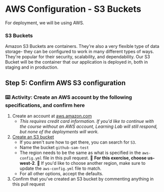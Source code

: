 # AWS Configuration - S3 Buckets

For deployment, we will be using AWS.

### S3 Buckets

Amazon S3 Buckets are containers. They're also a very flexible type of data storage- they can be configured to work in many different types of ways. They're popular for their security, scalability, and dependability. Our S3 Bucket will be the container that our application is deployed in, both in staging and in production.

## Step 5: Confirm AWS S3 configuration

### :keyboard: Activity: Create an AWS account by the following specifications, and confirm here

1. Create an account at [aws.amazon.com](https://aws.amazon.com/)
   - _This requires credit card information. If you'd like to continue with the course without an AWS account, Learning Lab will still respond, but none of the deployments will work._
2. [Create an S3 bucket](https://docs.aws.amazon.com/AmazonS3/latest/gsg/CreatingABucket.html)
   - If you aren't sure how to get there, you can search for `S3`.
   - Name the bucket `github-sam-test`
   - The region needs to be the same as what is specified in the  `aws-config.yml` file in this pull request. :eyes: **For this exercise, choose us-west-2**. :eyes: If you'd like to choose another region, make sure to update the `aws-config.yml` file to match.
   - For all other options, accept the defaults.
3. Confirm that you've created an S3 bucket by commenting anything in this pull request